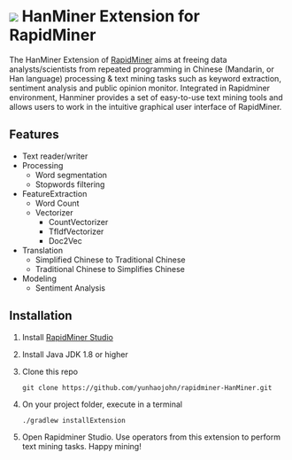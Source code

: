 ![](https://github.com/joeyhaohao/rapidminer-Hanminer/blob/master/src/main/resources/com/rapidminer/resources/icons/hanminer.png) HanMiner Extension for RapidMiner  
==============================

The HanMiner Extension of [RapidMiner](https://www.rapidminer.com) aims at freeing data analysts/scientists from repeated 
programming in Chinese (Mandarin, or Han language) processing & text mining tasks such as keyword extraction, sentiment analysis 
and public opinion monitor. Integrated in Rapidminer environment, Hanminer provides a set of easy-to-use text mining tools 
and allows users to work in the intuitive graphical user interface of RapidMiner.

## Features

* Text reader/writer
* Processing
  * Word segmentation
  * Stopwords filtering
* FeatureExtraction
  * Word Count
  * Vectorizer
    * CountVectorizer
    * TfIdfVectorizer
    * Doc2Vec
* Translation
  * Simplified Chinese to Traditional Chinese
  * Traditional Chinese to Simplifies Chinese
* Modeling
  * Sentiment Analysis
  
## Installation

1. Install [RapidMiner Studio](https://rapidminer.com/get-started/)
2. Install Java JDK 1.8 or higher
3. Clone this repo

   `git clone https://github.com/yunhaojohn/rapidminer-HanMiner.git`
4. On your project folder, execute in a terminal

   `./gradlew installExtension`
5. Open Rapidminer Studio. Use operators from this extension to perform text mining tasks. Happy mining!

